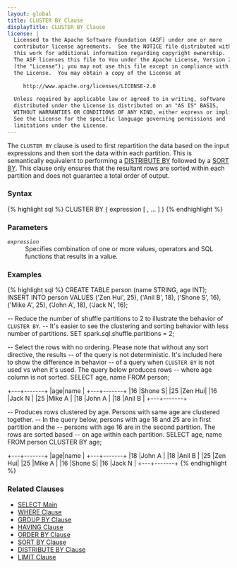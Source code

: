 ```yaml
---
layout: global
title: CLUSTER BY Clause
displayTitle: CLUSTER BY Clause
license: |
  Licensed to the Apache Software Foundation (ASF) under one or more
  contributor license agreements.  See the NOTICE file distributed with
  this work for additional information regarding copyright ownership.
  The ASF licenses this file to You under the Apache License, Version 2.0
  (the "License"); you may not use this file except in compliance with
  the License.  You may obtain a copy of the License at
 
     http://www.apache.org/licenses/LICENSE-2.0
 
  Unless required by applicable law or agreed to in writing, software
  distributed under the License is distributed on an "AS IS" BASIS,
  WITHOUT WARRANTIES OR CONDITIONS OF ANY KIND, either express or implied.
  See the License for the specific language governing permissions and
  limitations under the License.
---
```

The <code>CLUSTER BY</code> clause is used to first repartition the data based
on the input expressions and then sort the data within each partition. This is
semantically equivalent to performing a
[DISTRIBUTE BY](sql-ref-syntax-qry-select-distribute-by.html) followed by a
[SORT BY](sql-ref-syntax-qry-select-sortby.html). This clause only ensures that the
resultant rows are sorted within each partition and does not guarantee a total order of output.

### Syntax
{% highlight sql %}
CLUSTER BY { expression [ , ... ] }
{% endhighlight %}

### Parameters
<dl>
  <dt><code><em>expression</em></code></dt>
  <dd>
    Specifies combination of one or more values, operators and SQL functions that results in a value.
  </dd>
</dl>

### Examples
{% highlight sql %}
CREATE TABLE person (name STRING, age INT);
INSERT INTO person VALUES 
    ('Zen Hui', 25), 
    ('Anil B', 18), 
    ('Shone S', 16), 
    ('Mike A', 25),
    ('John A', 18), 
    ('Jack N', 16);

-- Reduce the number of shuffle partitions to 2 to illustrate the behavior of `CLUSTER BY`.
-- It's easier to see the clustering and sorting behavior with less number of partitions.
SET spark.sql.shuffle.partitions = 2;
                        
-- Select the rows with no ordering. Please note that without any sort directive, the results
-- of the query is not deterministic. It's included here to show the difference in behavior 
-- of a query when `CLUSTER BY` is not used vs when it's used. The query below produces rows
-- where age column is not sorted.
SELECT age, name FROM person;

  +---+-------+
  |age|name   |
  +---+-------+
  |16 |Shone S|
  |25 |Zen Hui|
  |16 |Jack N |
  |25 |Mike A |
  |18 |John A |
  |18 |Anil B |
  +---+-------+

-- Produces rows clustered by age. Persons with same age are clustered together.
-- In the query below, persons with age 18 and 25 are in first partition and the
-- persons with age 16 are in the second partition. The rows are sorted based
-- on age within each partition.
SELECT age, name FROM person CLUSTER BY age;

  +---+-------+
  |age|name   |
  +---+-------+
  |18 |John A |
  |18 |Anil B |
  |25 |Zen Hui|
  |25 |Mike A |
  |16 |Shone S|
  |16 |Jack N |
  +---+-------+
{% endhighlight %}

### Related Clauses
- [SELECT Main](sql-ref-syntax-qry-select.html)
- [WHERE Clause](sql-ref-syntax-qry-select-where.html)
- [GROUP BY Clause](sql-ref-syntax-qry-select-groupby.html)
- [HAVING Clause](sql-ref-syntax-qry-select-having.html)
- [ORDER BY Clause](sql-ref-syntax-qry-select-orderby.html)
- [SORT BY Clause](sql-ref-syntax-qry-select-sortby.html)
- [DISTRIBUTE BY Clause](sql-ref-syntax-qry-select-distribute-by.html)
- [LIMIT Clause](sql-ref-syntax-qry-select-limit.html)